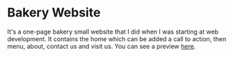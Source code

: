 # Bakery Website

It's a one-page bakery small website that I did when I was starting at web development. It contains the home which can be added a call to action, then menu, about, contact us and visit us. You can see a preview [here](https://carlosebmachado.github.io/food-business-website/).
